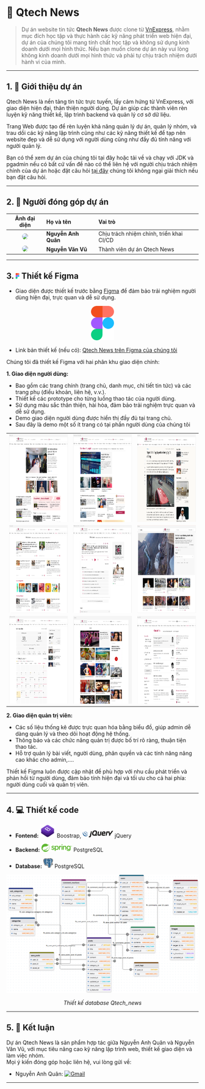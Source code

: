 # 📰 Qtech News

> Dự án website tin tức **Qtech News** được clone từ [VnExpress](https://vnexpress.net), nhằm mục đích học tập và thực hành các kỹ năng phát triển web hiện đại, dự án của chúng tôi mang tính chất học tập và không sử dụng kinh doanh dưới mọi hình thức. Nếu bạn muốn clone dự án này vui lòng không kinh doanh dưới mọi hình thức và phải tự chịu trách nhiệm dưới hành vi của mình.

---

## 1. 🚀 Giới thiệu dự án

Qtech News là nền tảng tin tức trực tuyến, lấy cảm hứng từ VnExpress, với giao diện hiện đại, thân thiện người dùng. Dự án giúp các thành viên rèn luyện kỹ năng thiết kế, lập trình backend và quản lý cơ sở dữ liệu.
 
Trang Web được tạo để rèn luyện khả năng quản lý dự án, quản lý nhóm, và trau dồi các kỹ năng lập trình cũng như các kỹ năng thiết kế để tạp nên website đẹp và dễ sử dụng với người dùng cũng như đầy đủ tính năng với người quản lý.

Bạn có thể xem dự án của chúng tôi tại đây hoặc tải về và chạy với JDK và pgadmin nếu có bất cứ vấn đề nào có thể liên hệ với người chịu trách nhiệm chính của dự án hoặc đặt câu hỏi [tại đây](https://github.com/NguyAnhQuan/Qtech_News/discussions) chúng tôi không ngại giải thích nếu bạn đặt câu hỏi.

---

## 2. 👥 Người đóng góp dự án

| Ảnh đại diện | Họ và tên         | Vai trò                                                                                   |
|:------------:|:------------------|:----------------------------------------------------------------------------------------------------------|
| <img src="https://avatars.githubusercontent.com/u/93334249?v=4" width="68" style="border-radius:50%;" /> | **Nguyễn Anh Quân** | Chịu trách nhiệm chính, triển khai CI/CD |
| <img src="https://avatars.githubusercontent.com/u/141143525?v=4" width="68" style="border-radius:50%;" /> | **Nguyễn Văn Vũ**   | Thành viên dự án Qtech News                      |


---

## 3. <img src="./Demo md/Figma-logo.png" alt="Figma Logo" width="10" /> Thiết kế Figma

- Giao diện được thiết kế trước bằng [Figma](https://www.figma.com/) để đảm bảo trải nghiệm người dùng hiện đại, trực quan và dễ sử dụng.

<p align="center">
    <img src="./Demo md/Figma-logo.png" alt="Figma Logo" width="60" />
</p>

- Link bản thiết kế (nếu có): [Qtech News trên Figma của chúng tôi](https://www.figma.com/design/OiMm1P3Euuj43l1X7Xr0bY/Qtech_News?node-id=0-1&t=fKeQeLGR8UUYqJes-1)

Chúng tôi đã thiết kế Figma với hai phân khu giao diện chính:

**1. Giao diện người dùng:**
- Bao gồm các trang chính (trang chủ, danh mục, chi tiết tin tức) và các trang phụ (điều khoản, liên hệ, v.v.).
- Thiết kế các prototype cho từng luồng thao tác của người dùng.
- Sử dụng màu sắc thân thiện, hài hòa, đảm bảo trải nghiệm trực quan và dễ sử dụng.
- Demo giao diện người dùng được hiển thị đầy đủ tại trang chủ.
- Sau đây là demo một số ít trang có tại phần người dùng của chúng tôi

<table>
    <tr>
        <td align="center">
            <div style="position:relative; display:inline-block;">
                <img src="./Demo md/figma/fontend/clien1.png" alt="Ảnh 1" width="200" height="230"/>
            </div>
        </td>
        <td align="center">
            <div style="position:relative; display:inline-block;">
                <img src="./Demo md/figma/fontend/clien2.png" alt="Ảnh 2" width="200" height="230"/>
            </div>
        </td>
        <td align="center">
            <div style="position:relative; display:inline-block;">
                <img src="./Demo md/figma/fontend/clien3.png" alt="Ảnh 3" width="200" height="230"/>
            </div>
        </td>
    </tr>
    <tr>
        <td align="center">
            <div style="position:relative; display:inline-block;">
                <img src="./Demo md/figma/fontend/clien4.png" alt="Ảnh 4" width="200" height="230"/>
            </div>
        </td>
        <td align="center">
            <div style="position:relative; display:inline-block;">
                <img src="./Demo md/figma/fontend/clien5.png" alt="Ảnh 5" width="200" height="230"/>
            </div>
        </td>
        <td align="center">
            <div style="position:relative; display:inline-block;">
                <img src="./Demo md/figma/fontend/clien6.png" alt="Ảnh 6" width="200" height="230"/>
            </div>
        </td>
    </tr>
    <tr>
        <td align="center">
            <div style="position:relative; display:inline-block;">
                <img src="./Demo md/figma/fontend/clien7.png" alt="Ảnh 7" width="200" height="230"/>
            </div>
        </td>
        <td align="center">
            <div style="position:relative; display:inline-block;">
                <img src="./Demo md/figma/fontend/clien8.png" alt="Ảnh 8" width="200" height="230"/>
            </div>
        </td>
        <td align="center">
            <div style="position:relative; display:inline-block;">
                <img src="./Demo md/figma/fontend/clien9.png" alt="Ảnh 9" width="200" height="230"/>
            </div>
        </td>
    </tr>
</table>

**2. Giao diện quản trị viên:**
- Các số liệu thống kê được trực quan hóa bằng biểu đồ, giúp admin dễ dàng quản lý và theo dõi hoạt động hệ thống.
- Thông báo và các chức năng quản trị được bố trí rõ ràng, thuận tiện thao tác.
- Hỗ trợ quản lý bài viết, người dùng, phân quyền và các tính năng nâng cao khác cho admin,....

Thiết kế Figma luôn được cập nhật để phù hợp với nhu cầu phát triển và phản hồi từ người dùng, đảm bảo tính hiện đại và tối ưu cho cả hai phía: người dùng cuối và quản trị viên.

---

## 4. 💻 Thiết kế code

- **Fontend:** <img src="./Demo md/bootstrap-logo.png" alt="Boostrap" width="40" /> Boostrap, <img src="./Demo md/jquery-logo.svg" alt="Boostrap" width="80" /> jQuery

- **Backend:** <img src="./Demo md/spring-logo.png" alt="spring logo" width="80" /> PostgreSQL
 
- **Database:** <img src="./Demo md/Postgresql-logo.png" alt="PostgreSQL" width="25" /> PostgreSQL

<img src="./Database/Database diagram with drawDB editor.png" alt="design database"/>
<p align="center"><em>Thiết kế database Qtech_news</em></p>

---

## 5. 📌 Kết luận

Dự án Qtech News là sản phẩm hợp tác giữa Nguyễn Anh Quân và Nguyễn Văn Vũ, với mục tiêu nâng cao kỹ năng lập trình web, thiết kế giao diện và làm việc nhóm.  
Mọi ý kiến đóng góp hoặc liên hệ, vui lòng gửi về:

- Nguyễn Anh Quân: [![Gmail](https://img.shields.io/badge/Gmail-D14836?logo=gmail&logoColor=white)](mailto:anhq46724@gmail.com)

---

